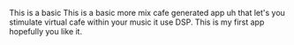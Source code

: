 This is a basic This is a basic more mix cafe generated app uh that let's you stimulate virtual cafe within your music it use DSP. This is my first app hopefully you like it.
